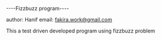 ----Fizzbuzz program----

author: Hanif
email: fakira.work@gmail.com

This a test driven developed program using fizzbuzz problem
